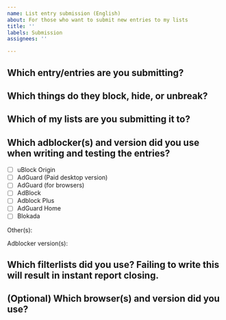 ```yaml
---
name: List entry submission (English)
about: For those who want to submit new entries to my lists
title: ''
labels: Submission
assignees: ''

---
```


## Which entry/entries are you submitting?
<!-- The `text` code-text functionality may come in handy, if you don't want to accidentally create a link to the site that the entry is for. -->

## Which things do they block, hide, or unbreak?
<!-- Screenshots are very convenient but optional. -->

## Which of my lists are you submitting it to?

## Which adblocker(s) and version did you use when writing and testing the entries?
- [ ] uBlock Origin
- [ ] AdGuard (Paid desktop version)
- [ ] AdGuard (for browsers)
- [ ] AdBlock
- [ ] Adblock Plus
- [ ] AdGuard Home
- [ ] Blokada

Other(s):

Adblocker version(s):

## Which filterlists did you use? Failing to write this will result in instant report closing.
<!-- If you want to save time, you can take a screenshot of your adblocker's list settings. -->

## (Optional) Which browser(s) and version did you use?
<!-- If you're in doubt, check your browser's *About* page. -->
